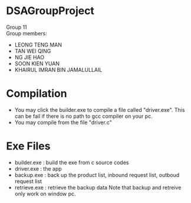# DSAGroupProject
Group 11 \
Group members:
- LEONG TENG MAN
- TAN WEI QING
- NG JIE HAO
- SOON KIEN YUAN
- KHAIRUL IMRAN BIN JAMALULLAIL
# Compilation
- You may click the builder.exe to compile a file called "driver.exe". This can be fail if there is no path to gcc compiler on your pc.
- You may compile from the file "driver.c"
# Exe Files
- builder.exe : build the exe from c source codes
- driver.exe : the app
- backup.exe : back up the product list, inbound request list, outboud request list
- retrieve.exe : retrieve the backup data
Note that backup and retreive only work on window pc.
